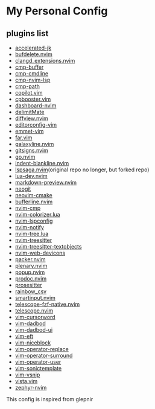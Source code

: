 # My Personal Config

## plugins list

- [accelerated-jk](https://github.com/rhysd/accelerated-jk)
- [bufdelete.nvim](https://github.com/famiu/bufdelete.nvim)
- [clangd_extensions.nvim](https://github.com/p00f/clangd_extensions.nvim)
- [cmp-buffer](https://github.com/hrsh7th/cmp-buffer)
- [cmp-cmdline](https://github.com/hrsh7th/cmp-cmdline)
- [cmp-nvim-lsp](https://github.com/hrsh7th/cmp-nvim-lsp)
- [cmp-path](https://github.com/hrsh7th/cmp-path)
- [copilot.vim](https://github.com/github/copilot.vim)
- [cpbooster.vim](https://github.com/searleser97/cpbooster.vim)
- [dashboard-nvim](https://github.com/glepnir/dashboard-nvim)
- [delimitMate](https://github.com/Raimondi/delimitMate)
- [diffview.nvim]( https://github.com/sindrets/diffview.nvim)
- [editorconfig-vim](https://github.com/editorconfig/editorconfig-vim)
- [emmet-vim](https://github.com/mattn/emmet-vim)
- [far.vim](https://github.com/brooth/far.vim)
- [galaxyline.nvim](https://github.com/glepnir/galaxyline.nvim)
- [gitsigns.nvim](https://github.com/lewis6991/gitsigns.nvim)
- [go.nvim](https://github.com/ray-x/go.nvim)
- [indent-blankline.nvim](https://github.com/lukas-reineke/indent-blankline.nvim)
- [lspsaga.nvim]()(original repo no longer, but forked repo)
- [lua-dev.nvim](https://github.com/folke/lua-dev.nvim)
- [markdown-preview.nvim](https://github.com/iamcco/markdown-preview.nvim)
- [neogit](https://github.com/TimUntersberger/neogit)
- [neovim-cmake](https://github.com/Shatur/neovim-cmake)
- [bufferline.nvim](https://github.com/akinsho/bufferline.nvim)
- [nvim-cmp](https://github.com/hrsh7th/nvim-cmp)
- [nvim-colorizer.lua]()
- [nvim-lspconfig](https://github.com/neovim/nvim-lspconfig)
- [nvim-notify]()
- [nvim-tree.lua]()
- [nvim-treesitter]()
- [nvim-treesitter-textobjects]()
- [nvim-web-devicons]()
- [packer.nvim]()
- [plenary.nvim]()
- [popup.nvim]()
- [prodoc.nvim]()
- [prosesitter]()
- [rainbow_csv]()
- [smartinput.nvim]()
- [telescope-fzf-native.nvim]()
- [telescope.nvim]()
- [vim-cursorword]()
- [vim-dadbod]()
- [vim-dadbod-ui]()
- [vim-eft]()
- [vim-niceblock]()
- [vim-operator-replace]()
- [vim-operator-surround](https://github.com/rhysd/vim-operator-surround)
- [vim-operator-user]()
- [vim-sonictemplate]()
- [vim-vsnip]()
- [vista.vim](https://github.com/liuchengxu/vista.vim)
- [zephyr-nvim](https://github.com/glepnir/zephyr-nvim) 

This config is inspired from glepnir
